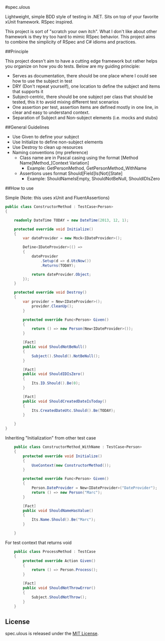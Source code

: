 #spec.ulous

Lightweight, simple BDD style of testing in .NET. Sits on top of your favorite xUnit framework. RSpec inspired.

This project is sort of "scratch your own itch". What I don't like about other framework is they try too hard to mimic RSpec behavior. This project aims to combine the simplicity of RSpec and C# idioms and practices.

##Principle

This project doesn't aim to have a cutting edge framework but rather helps you organize on how you do tests. Below are my guiding principle:

* Serves as documentation, there should be one place where I could see how to use the subject in test
* DRY (Don't repeat yourself), one location to define the subject and items that supports it
* Subject-centric, there should be one subject per class that should be tested, this it to avoid mixing different test scenarios
* One assertion per test, assertion items are defined mostly in one line, in clear and easy to understand context.
* Separation of Subject and Non-subject elements (i.e. mocks and stubs)

##General Guidelines

* Use Given to define your subject
* Use Initialize to define non-subject elements
* Use Destroy to clean up resources
* Naming conventions (my preference)
    * Class name are in Pascal casing using the format [Method Name]Method_[Context Variation]
        * Example: GetPersonMethod, GetPersonMethod_WithName
    * Assertions uses format Should[Field]Is(Not)[State]
        * Example: ShouldNameIsEmpty, ShouldNotBeNull, ShouldIDIsZero

##How to use

Simple (Note: this uses xUnit and FluentAssertions)
```c#
public class ConstructorMethod : TestCase<Person>
{

    readonly DateTime TODAY = new DateTime(2013, 12, 1);

    protected override void Initialize()
    {
        var dateProvider = new Mock<IDateProvider>();

        Define<IDateProvider>(() =>
        {
            dateProvider
                .Setup(d => d.UtcNow())
                .Returns(TODAY);

            return dateProvider.Object;
        });
    }

    protected override void Destroy()
    {
        var provider = New<IDateProvider>();
            provider.CleanUp();
        }

        protected override Func<Person> Given()
        {
            return () => new Person(New<IDateProvider>());
        }

        [Fact]
        public void ShouldNotBeNull()
        {
            Subject().Should().NotBeNull();
        }

        [Fact]
        public void ShouldIDIsZero()
        {
            Its.ID.Should().Be(0);
        }

        [Fact]
        public void ShouldCreatedDateIsToday()
        {
            Its.CreatedDateUtc.Should().Be(TODAY);
        }

    }
}

```
Inheriting "Initialization" from other test case
```c#
    public class ConstructorMethod_WithName : TestCase<Person>
    {
        protected override void Initialize()
        {
            UseContext(new ConstructorMethod());
        }

        protected override Func<Person> Given()
        {
            Person.DateProvider = New<IDateProvider>("DateProvider");
            return () => new Person("Marc");
        }

        [Fact]
        public void ShouldNameHasValue()
        {
            Its.Name.Should().Be("Marc");
        }

    }
```
For test context that returns void
```c#
    public class ProcessMethod : TestCase
    {
        protected override Action Given()
        {
            return () => Person.Process();
        }

        [Fact]
        public void ShouldNotThrowError()
        {
            Subject.ShouldNotThrow();
        }
    }
```

## License
spec.ulous is released under the [MIT License](http://www.opensource.org/licenses/MIT).


